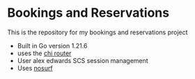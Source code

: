 # Bookings and Reservations

This is the repository for my bookings and reservations project

- Built in Go version 1.21.6
- uses the [chi router](github.com/go-chi/chi/v5)
- User alex edwards SCS session management
- Uses [nosurf](github.com/justinas/nosurf)